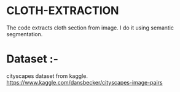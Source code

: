 # CLOTH-EXTRACTION
The code extracts cloth section from image. I do it using semantic segmentation. 

# Dataset :-
cityscapes dataset from kaggle.
https://www.kaggle.com/dansbecker/cityscapes-image-pairs


